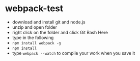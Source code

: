 # webpack-test

 - download and install git and node.js
 - unzip and open folder
 - right click on the folder and click Git Bash Here
 - type in the following
 - `npm install webpack -g`  
 - `npm install`
 - type `webpack --watch` to compile your work when you save it 
